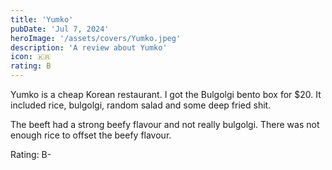 ```yaml
---
title: 'Yumko'
pubDate: 'Jul 7, 2024'
heroImage: '/assets/covers/Yumko.jpeg'
description: 'A review about Yumko'
icon: 🇰🇷
rating: B
---
```


Yumko is a cheap Korean restaurant. I got the Bulgolgi bento box for $20. It included rice, bulgolgi, random salad and some deep fried shit.

The beeft had a strong beefy flavour and not really bulgolgi. There was not enough rice to offset the beefy flavour.

Rating: B-
